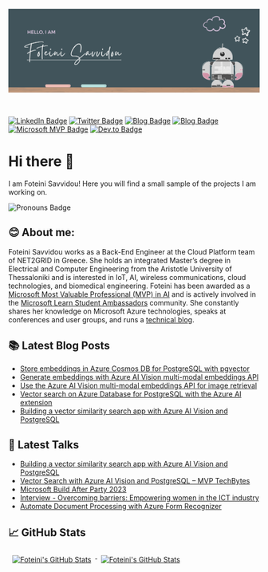 <p align="center">
  <img src="https://github.com/sfoteini/sfoteini/blob/master/GitHubHeader.png?raw=true&v=2">
</p>

<br>

[![LinkedIn Badge](https://img.shields.io/badge/LinkedIn-Profile-0077B5?style=flat&logo=linkedin&logoColor=white&color=0D76A8)](https://www.linkedin.com/in/foteini-savvidou)
[![Twitter Badge](https://img.shields.io/badge/Twitter-Profile-1DA1F2?style=flat&logo=twitter&logoColor=white&color=1CA2F1)](https://twitter.com/SavvidouFoteini)
[![Blog Badge](https://img.shields.io/badge/Foteini%20Savvidou's-Blog-21759B?style=flat&color=ce8460)](https://sfoteini.github.io/)
[![Blog Badge](https://img.shields.io/badge/Educator%20Developer%20Blog-Posts-6264A7?style=flat&logo=microsoft&logoColor=white&color=6264A7)](https://techcommunity.microsoft.com/t5/user/viewprofilepage/user-id/1164279?WT.mc_id=AI-MVP-5004971)
[![Microsoft MVP Badge](https://img.shields.io/badge/Microsoft%20MVP-Profile-0078D7?style=flat&logo=microsoft&logoColor=white&color=0078D7)](https://mvp.microsoft.com/en-us/PublicProfile/5004971)
[![Dev.to Badge](https://img.shields.io/badge/Dev.to-Profile-0A0A0A?style=flat&logo=dev%2Eto&logoColor=white&color=0A0A0A)](https://www.dev.to/sfoteini)

# Hi there 👋

I am Foteini Savvidou! Here you will find a small sample of the projects I am working on.

![Pronouns Badge](https://img.shields.io/badge/Pronouns-She/Her/Hers-D8BFD8?style=flat)

## 😊 About me:

Foteini Savvidou works as a Back-End Engineer at the Cloud Platform team of NET2GRID in Greece. She holds an integrated Master’s degree in Electrical and Computer Engineering from the Aristotle University of Thessaloniki and is interested in IoT, AI, wireless communications, cloud technologies, and biomedical engineering. Foteini has been awarded as a [Microsoft Most Valuable Professional (MVP) in AI](https://mvp.microsoft.com/en-us/PublicProfile/5004971) and is actively involved in the [Microsoft Learn Student Ambassadors](https://studentambassadors.microsoft.com/en-US/profile/49820) community.  She constantly shares her knowledge on Microsoft Azure technologies, speaks at conferences and user groups, and runs a [technical blog](https://sfoteini.github.io/).

<!--
## 🔧 Technologies & Tools

![Python](https://img.shields.io/badge/Code-Python-D8BFD8?style=flat&logo=python&logoColor=white&color=D8BFD8)
![Html](https://img.shields.io/badge/Code-HTML-D8BFD8?style=flat&logo=html5&logoColor=white&color=D8BFD8)
![CSS](https://img.shields.io/badge/Code-CSS-D8BFD8?style=flat&logo=css3&logoColor=white&color=D8BFD8)
![Azure](https://img.shields.io/badge/Cloud-Azure-D8BFD8?style=flat&logo=microsoftazure&logoColor=white&color=D8BFD8)
![MATLAB](https://img.shields.io/badge/Tools-MATLAB-D8BFD8?style=flat&logo=matlab&logoColor=white&color=D8BFD8)
![Jupyter Notebook](https://img.shields.io/badge/Tools-Jupyter%20Notebook-D8BFD8?style=flat&logo=jupyter&logoColor=white&color=D8BFD8)
![Adobe Photoshop](https://img.shields.io/badge/Tools-Adobe%20Photoshop-D8BFD8?style=flat&logo=adobephotoshop&logoColor=white&color=D8BFD8)
![Adobe Illustrator](https://img.shields.io/badge/Tools-Adobe%20Illustrator-D8BFD8?style=flat&logo=adobeillustrator&logoColor=white&color=D8BFD8)
-->

## 📚 Latest Blog Posts
<!-- BLOGPOSTS:START -->
- [Store embeddings in Azure Cosmos DB for PostgreSQL with pgvector](https://sfoteini.github.io/blog/store-embeddings-in-azure-cosmos-db-for-postgresql-with-pgvector/)
- [Generate embeddings with Azure AI Vision multi-modal embeddings API](https://sfoteini.github.io/blog/generate-embeddings-with-azure-ai-vision-multi-modal-embeddings-api/)
- [Use the Azure AI Vision multi-modal embeddings API for image retrieval](https://sfoteini.github.io/blog/use-the-azure-ai-vision-multi-modal-embeddings-api-for-image-retrieval/)
- [Vector search on Azure Database for PostgreSQL with the Azure AI extension](https://sfoteini.github.io/blog/vector-search-on-azure-database-for-postgresql-with-the-azure-ai-extension/)
- [Building a vector similarity search app with Azure AI Vision and PostgreSQL](https://sfoteini.github.io/blog/building-a-vector-similarity-search-app-with-azure-ai-vision-and-postgresql/)
<!-- BLOGPOSTS:END -->


## 🎤 Latest Talks
<!-- TALKS:START -->
- [Building a vector similarity search app with Azure AI Vision and PostgreSQL](https://sfoteini.github.io/blog/building-a-vector-similarity-search-app-with-azure-ai-vision-and-postgresql/)
- [Vector Search with Azure AI Vision and PostgreSQL – MVP TechBytes](https://sfoteini.github.io/blog/vector-search-with-azure-ai-vision-and-postgresql-mvp-techbytes/)
- [Microsoft Build After Party 2023](https://sfoteini.github.io/blog/microsoft-build-after-party-2023/)
- [Interview - Overcoming barriers: Empowering women in the ICT industry](https://sfoteini.github.io/blog/interview-overcoming-barriers-empowering-women-in-the-ict-industry/)
- [Automate Document Processing with Azure Form Recognizer](https://sfoteini.github.io/blog/automate-document-processing-with-azure-form-recognizer-emea-cmw-summit/)
<!-- TALKS:END -->


## 📈 GitHub Stats
<!-- GitHub Stats by github-readme-stats.vercel.app -->

<a href="https://github.com/sfoteini">
  <img align="top" style="margin:0.5rem" src="https://github-readme-stats.vercel.app/api/top-langs/?username=sfoteini&title_color=ffffff&text_color=c9cacc&icon_color=4AB197&bg_color=1A2B34&hide=html,css" alt="Foteini's GitHub Stats" />
</a>

<a href="https://github.com/sfoteini">
  <img align="top" style="margin:0.5rem" src="https://github-readme-stats.vercel.app/api?username=sfoteini&show_icons=true&count_private=true&title_color=ffffff&text_color=c9cacc&icon_color=D8BFD8&bg_color=1A2B34&rank_icon=github" alt="Foteini's GitHub Stats" />
</a>
